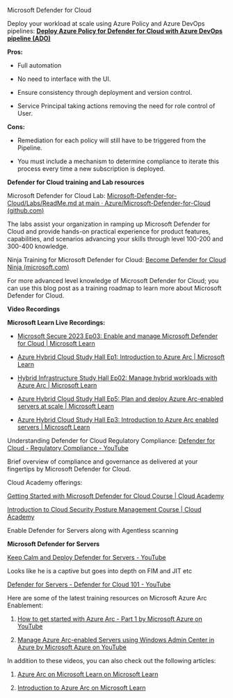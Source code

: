 Microsoft Defender for Cloud

Deploy your workload at scale using Azure Policy and Azure DevOps
pipelines: [**Deploy Azure Policy for Defender for Cloud with Azure
DevOps pipeline
(ADO)**](https://techcommunity.microsoft.com/t5/microsoft-defender-for-cloud/deploying-and-managing-microsoft-defender-for-cloud-as-code/ba-p/3649653)

**Pros:**

- Full automation

- No need to interface with the UI.

- Ensure consistency through deployment and version control.

- Service Principal taking actions removing the need for role control of
  User.

**Cons:**

- Remediation for each policy will still have to be triggered from the
  Pipeline.

<!-- -->

- You must include a mechanism to determine compliance to iterate this
  process every time a new subscription is deployed.

**Defender for Cloud training and Lab resources**

Microsoft Defender for Cloud Lab:
[Microsoft-Defender-for-Cloud/Labs/ReadMe.md at main ·
Azure/Microsoft-Defender-for-Cloud
(github.com)](https://github.com/Azure/Microsoft-Defender-for-Cloud/blob/main/Labs/ReadMe.md)

The labs assist your organization in ramping up Microsoft Defender for
Cloud and provide hands-on practical experience for product features,
capabilities, and scenarios advancing your skills through level 100-200
and 300-400 knowledge.

Ninja Training for Microsoft Defender for Cloud: [Become Defender for
Cloud Ninja
(microsoft.com)](https://techcommunity.microsoft.com/t5/microsoft-defender-for-cloud/become-a-microsoft-defender-for-cloud-ninja/ba-p/1608761)

For more advanced level knowledge of Microsoft Defender for Cloud; you
can use this blog post as a training roadmap to learn more about
Microsoft Defender for Cloud.

**Video Recordings**

**Microsoft Learn Live Recordings:**

- [Microsoft Secure 2023 Ep03: Enable and manage Microsoft Defender for
  Cloud \| Microsoft
  Learn](https://learn.microsoft.com/en-us/shows/learn-live/microsoft-secure-2023-ep03-enable-and-manage-microsoft-defender-for-cloud)

- [Azure Hybrid Cloud Study Hall Ep1: Introduction to Azure Arc \|
  Microsoft
  Learn](https://learn.microsoft.com/en-us/shows/learn-live/azure-hybrid-study-hall-ep01-introduction-azure-arc)

- [Hybrid Infrastructure Study Hall Ep02: Manage hybrid workloads with
  Azure Arc \| Microsoft
  Learn](https://learn.microsoft.com/en-us/shows/learn-live/hybrid-study-hall-ep02-manage-hybrid-workloads-azure-arc)

- [Azure Hybrid Cloud Study Hall Ep5: Plan and deploy Azure Arc-enabled
  servers at scale \| Microsoft
  Learn](https://learn.microsoft.com/en-us/shows/learn-live/learn-live-azure-hybrid-cloud-study-hall-ep05-plan-and-deploy-azure-arc-enabled-servers-at-scale)

- [Azure Hybrid Cloud Study Hall Ep3: Introduction to Azure Arc enabled
  servers \| Microsoft
  Learn](https://learn.microsoft.com/en-us/shows/learn-live/learn-live-azure-hybrid-cloud-study-hall-ep03-introduction-to-azure-arc-enabled-servers)

Understanding Defender for Cloud Regulatory Compliance: [Defender for
Cloud - Regulatory Compliance -
YouTube](https://nam06.safelinks.protection.outlook.com/?url=https%3A%2F%2Fwww.youtube.com%2Fwatch%3Fv%3Dm_tfHVzj2nU&data=05%7C01%7CAndre.Murrell%40microsoft.com%7C190979e9ffb2453e3f5a08dbc11ee6ef%7C72f988bf86f141af91ab2d7cd011db47%7C1%7C0%7C638316110727859945%7CUnknown%7CTWFpbGZsb3d8eyJWIjoiMC4wLjAwMDAiLCJQIjoiV2luMzIiLCJBTiI6Ik1haWwiLCJXVCI6Mn0%3D%7C3000%7C%7C%7C&sdata=gLxgZHMIhuda1xRwqgB%2Fwf3Mx6MI9XvuFyIB8nC%2F1WE%3D&reserved=0)

Brief overview of compliance and governance as delivered at your
fingertips by Microsoft Defender for Cloud.

Cloud Academy offerings:

[Getting Started with Microsoft Defender for Cloud Course \| Cloud
Academy](https://nam06.safelinks.protection.outlook.com/?url=https%3A%2F%2Fcloudacademy.com%2Fcourse%2Fgetting-started-microsoft-defender-cloud-2643%2Fintroduction%2F%3Fcontext_resource%3Dlp%26context_id%3D73&data=05%7C01%7CAndre.Murrell%40microsoft.com%7C190979e9ffb2453e3f5a08dbc11ee6ef%7C72f988bf86f141af91ab2d7cd011db47%7C1%7C0%7C638316110727859945%7CUnknown%7CTWFpbGZsb3d8eyJWIjoiMC4wLjAwMDAiLCJQIjoiV2luMzIiLCJBTiI6Ik1haWwiLCJXVCI6Mn0%3D%7C3000%7C%7C%7C&sdata=6%2Fcxch%2Flm17kuDMu85b8iG3wS5CUNLvBYaYYBtGzy5c%3D&reserved=0)

[Introduction to Cloud Security Posture Management Course \| Cloud
Academy](https://nam06.safelinks.protection.outlook.com/?url=https%3A%2F%2Fcloudacademy.com%2Fcourse%2Fintroduction-cloud-security-posture-management-3108%2Fintroduction%2F%3Fcontext_resource%3Dlp%26context_id%3D5872&data=05%7C01%7CAndre.Murrell%40microsoft.com%7C190979e9ffb2453e3f5a08dbc11ee6ef%7C72f988bf86f141af91ab2d7cd011db47%7C1%7C0%7C638316110728016203%7CUnknown%7CTWFpbGZsb3d8eyJWIjoiMC4wLjAwMDAiLCJQIjoiV2luMzIiLCJBTiI6Ik1haWwiLCJXVCI6Mn0%3D%7C3000%7C%7C%7C&sdata=l0rzaZZ9LjXTXEt4vTVr1W%2FVUYuXnBMlUkehS1SNz34%3D&reserved=0)

Enable Defender for Servers along with Agentless scanning

**Microsoft Defender for Servers**

[Keep Calm and Deploy Defender for Servers -
YouTube](https://nam06.safelinks.protection.outlook.com/?url=https%3A%2F%2Fwww.youtube.com%2Fwatch%3Fv%3DtmssJKXFLEY&data=05%7C01%7CAndre.Murrell%40microsoft.com%7C190979e9ffb2453e3f5a08dbc11ee6ef%7C72f988bf86f141af91ab2d7cd011db47%7C1%7C0%7C638316110727859945%7CUnknown%7CTWFpbGZsb3d8eyJWIjoiMC4wLjAwMDAiLCJQIjoiV2luMzIiLCJBTiI6Ik1haWwiLCJXVCI6Mn0%3D%7C3000%7C%7C%7C&sdata=jYtSqQvuyG4v7z1mmfTCCC%2Bm%2FIv09Nb8kE6JmUl0b10%3D&reserved=0)

Looks like he is a captive but goes into depth on FIM and JIT etc

[Defender for Servers - Defender for Cloud 101 -
YouTube](https://nam06.safelinks.protection.outlook.com/?url=https%3A%2F%2Fwww.youtube.com%2Fwatch%3Fv%3DTtaunBhH5AA&data=05%7C01%7CAndre.Murrell%40microsoft.com%7C190979e9ffb2453e3f5a08dbc11ee6ef%7C72f988bf86f141af91ab2d7cd011db47%7C1%7C0%7C638316110727859945%7CUnknown%7CTWFpbGZsb3d8eyJWIjoiMC4wLjAwMDAiLCJQIjoiV2luMzIiLCJBTiI6Ik1haWwiLCJXVCI6Mn0%3D%7C3000%7C%7C%7C&sdata=t7IhqkZ1XTKO%2B%2FnCnihsL446n1EBazwzj3ADM99AwUc%3D&reserved=0)

Here are some of the latest training resources on Microsoft Azure Arc
Enablement:

1.  [How to get started with Azure Arc - Part 1 by Microsoft Azure on
    YouTube](https://nam06.safelinks.protection.outlook.com/?url=https%3A%2F%2Fwww.youtube.com%2Fwatch%3Fv%3DPlyIoPx3kms&data=05%7C01%7CAndre.Murrell%40microsoft.com%7C190979e9ffb2453e3f5a08dbc11ee6ef%7C72f988bf86f141af91ab2d7cd011db47%7C1%7C0%7C638316110728328725%7CUnknown%7CTWFpbGZsb3d8eyJWIjoiMC4wLjAwMDAiLCJQIjoiV2luMzIiLCJBTiI6Ik1haWwiLCJXVCI6Mn0%3D%7C3000%7C%7C%7C&sdata=l%2FkTpZ82hIrZOTw6u6sydorSMsS1Q%2BBgYMRkjZxc6Ms%3D&reserved=0)

2.  [Manage Azure Arc-enabled Servers using Windows Admin Center in
    Azure by Microsoft Azure on
    YouTube](https://nam06.safelinks.protection.outlook.com/?url=https%3A%2F%2Fwww.youtube.com%2Fwatch%3Fv%3D4ptl27a6nPc&data=05%7C01%7CAndre.Murrell%40microsoft.com%7C190979e9ffb2453e3f5a08dbc11ee6ef%7C72f988bf86f141af91ab2d7cd011db47%7C1%7C0%7C638316110728484941%7CUnknown%7CTWFpbGZsb3d8eyJWIjoiMC4wLjAwMDAiLCJQIjoiV2luMzIiLCJBTiI6Ik1haWwiLCJXVCI6Mn0%3D%7C3000%7C%7C%7C&sdata=IGT2ngGI0%2BCuRWnQiVbbtOEdDj4qwWt4%2BW8iVocDOjg%3D&reserved=0)

In addition to these videos, you can also check out the following
articles:

1.  [Azure Arc on Microsoft Learn on Microsoft
    Learn](https://nam06.safelinks.protection.outlook.com/?url=https%3A%2F%2Flearn.microsoft.com%2Fen-us%2Ftraining%2Fazure%2Farc&data=05%7C01%7CAndre.Murrell%40microsoft.com%7C190979e9ffb2453e3f5a08dbc11ee6ef%7C72f988bf86f141af91ab2d7cd011db47%7C1%7C0%7C638316110728641220%7CUnknown%7CTWFpbGZsb3d8eyJWIjoiMC4wLjAwMDAiLCJQIjoiV2luMzIiLCJBTiI6Ik1haWwiLCJXVCI6Mn0%3D%7C3000%7C%7C%7C&sdata=alvXaj%2F3Wt724NF9FyurJadBCU6Hsndo4uXy%2FLA%2Ffws%3D&reserved=0)

2.  [Introduction to Azure Arc on Microsoft
    Learn](https://nam06.safelinks.protection.outlook.com/?url=https%3A%2F%2Flearn.microsoft.com%2Fen-us%2Ftraining%2Fmodules%2Fintro-to-azure-arc%2F&data=05%7C01%7CAndre.Murrell%40microsoft.com%7C190979e9ffb2453e3f5a08dbc11ee6ef%7C72f988bf86f141af91ab2d7cd011db47%7C1%7C0%7C638316110728641220%7CUnknown%7CTWFpbGZsb3d8eyJWIjoiMC4wLjAwMDAiLCJQIjoiV2luMzIiLCJBTiI6Ik1haWwiLCJXVCI6Mn0%3D%7C3000%7C%7C%7C&sdata=zLkOa43WuRRN%2FJF7UVu6E9fILO9k9Te0j1DMu8xBWhM%3D&reserved=0)
